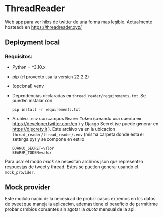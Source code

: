 # ThreadReader

Web app para ver hilos de twitter de una forma mas legible. Actualmente hosteada en https://threadreader.xyz/

## Deployment local

### Requisitos:

- Python = ^3.10.x

- pip (el proyecto usa la version 22.2.2)

- (opcional) venv

- Dependencias declaradas en `thread_reader/requirements.txt`. Se pueden instalar con
  
  ```
  pip install -r requirements.txt
  ```

- Archivo `.env` con campos Bearer Token (creando una cuenta en https://developer.twitter.com/en ) y Django Secret (se puede generar en https://djecrety.ir ). Este archivo va en la ubicacion `thread_reader/thread_reader/.env` (misma carpeta donde esta el settings.py) y se compone en estilo
  
  ```
  DJANGO_SECRET=valor
  BEARER_TOKEN=valor
  ```

Para usar el modo _mock_ se necesitan archivos json que representen respuestas de tweet y thread. Estos se pueden generar usando el `mock_provider`.

## Mock provider

Este modulo nacio de la necesidad de probar casos extremos en los datos de tweet que maneja la aplicacion, ademas tiene el beneficio de permitirme probar cambios consantes sin agotar la *quota* mensual de la api.
